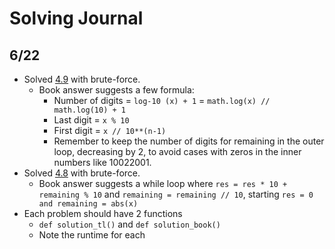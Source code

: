 # Solving Journal

6/22
---
- Solved [4.9](epi_judge_python/is_number_palindromic.py) with brute-force.
    - Book answer suggests a few formula:
        - Number of digits = `log-10 (x) + 1` = `math.log(x) // math.log(10) + 1`
        - Last digit = `x % 10`
        - First digit = `x // 10**(n-1)`
        - Remember to keep the number of digits for remaining in the outer loop, decreasing by 2, to avoid cases with zeros in the inner numbers like 10022001.
- Solved [4.8](epi_judge_python/reverse_digits.py) with brute-force.
    - Book answer suggests a while loop where `res = res * 10 + remaining % 10` and `remaining = remaining // 10`, starting `res = 0 and remaining = abs(x)`
- Each problem should have 2 functions
    - `def solution_tl()` and `def solution_book()`
    - Note the runtime for each